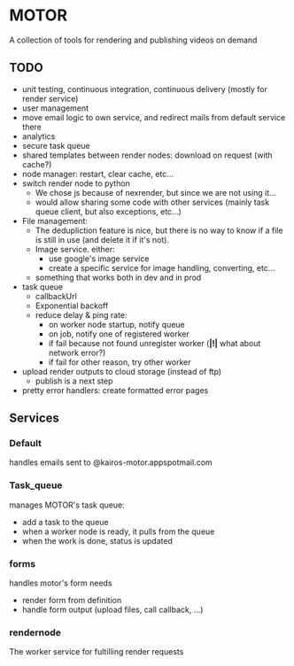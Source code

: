 # MOTOR
A collection of tools for rendering and publishing videos on demand

## TODO
- unit testing, continuous integration, continuous delivery (mostly for render service)
- user management
- move email logic to own service, and redirect mails from default service there
- analytics
- secure task queue
- shared templates between render nodes: download on request (with cache?)
- node manager: restart, clear cache, etc...
- switch render node to python
  - We chose js because of nexrender, but since we are not using it...
  - would allow sharing some code with other services (mainly task queue client,
  but also exceptions, etc...)
- File management:
  - The dedupliction feature is nice, but there is no way to know if a file is
  still in use (and delete it if it's not).
  - Image service. either:
    - use google's image service
    - create a specific service for image handling, converting, etc...
  - something that works both in dev and in prod
- task queue
  - callbackUrl
  - Exponential backoff
  - reduce delay & ping rate:
    - on worker node startup, notify queue
    - on job, notify one of registered worker
    - if fail because not found unregister worker (__|!|__ what about network error?)
    - if fail for other reason, try other worker
- upload render outputs to cloud storage (instead of ftp)
  - publish is a next step
- pretty error handlers: create formatted error pages

## Services
### Default
handles emails sent to @kairos-motor.appspotmail.com

### Task_queue
manages MOTOR's task queue:
- add a task to the queue
- when a worker node is ready, it pulls from the queue
- when the work is done, status is updated

### forms
handles motor's form needs
- render form from definition
- handle form output (upload files, call callback, ...)

### rendernode
The worker service for fultilling render requests